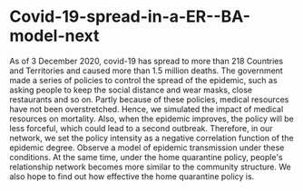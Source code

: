 # Covid-19-spread-in-a-ER--BA-model-next
As of 3 December 2020, covid-19 has spread to more than 218 Countries and Territories and caused more than 1.5 million deaths. The government made a series of policies to control the spread of the epidemic, such as asking people to keep the social distance and wear masks, close restaurants and so on. Partly because of these policies, medical resources have not been overstretched. Hence, we simulated the impact of medical resources on mortality. Also, when the epidemic improves, the policy will be less forceful, which could lead to a second outbreak. Therefore, in our network, we set the policy intensity as a negative correlation function of the epidemic degree. Observe a model of epidemic transmission under these conditions. At the same time, under the home quarantine policy, people's relationship network becomes more similar to the community structure. We also hope to find out how effective the home quarantine policy is.
